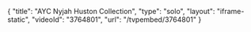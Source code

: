 {
    "title": "AYC Nyjah Huston Collection",
    "type": "solo",
    "layout": "iframe-static",
    "videoId": "3764801",
    "url": "\/tvpembed\/3764801"
}